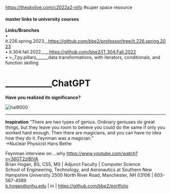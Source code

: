 https://theskylive.com/c2022a2-info #super space resource  

#### master links to university courses<please advise of broken links>  

**Links/Branches**  
• it.226.spring.2023__https://github.com/bbe2/professor/tree/it.226.spring.2023  
• it.304.fall.2022____https://github.com/bbe2/IT.304.Fall.2022  
• >_7.py.pillars______data transformations, with iterators, conditionals, and function skilling   
 
# ___________ChatGPT  
**Have you realized its significance?**  
 
![hal9000](https://user-images.githubusercontent.com/59778456/218209079-232d8f04-bb9a-4843-a6a1-d8cdf25a19fd.png)


---------------------
**Inspiration**
“There are two types of genius. Ordinary geniuses do great things, but they leave you room to believe you could do the same if only you worked hard enough.  Then there are magicians, and you can have no idea how they do it. Feynman was a magician.”  
->Nuclear Physicist Hans Bethe  
 
Feynman interview on …why  https://www.youtube.com/watch?v=36GT2zI8lVA  
Brian Hogan, BS, CSS, MS | Adjunct Faculty | Computer Science   
School of Engineering, Technology, and Aeronautics at Southern New Hampshire University 
2500 North River Road, Manchester, NH 03106 | 603-567-4589   
b.hogan@snhu.edu | in | https://github.com/bbe2/portfolio
